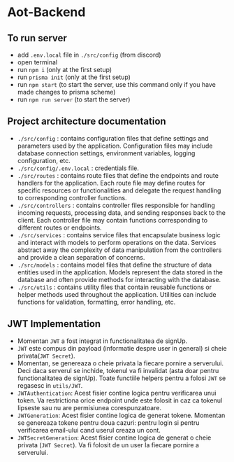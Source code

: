 # Aot-Backend

## To run server
  - add ```.env.local``` file in ```./src/config``` (from discord)
  - open terminal
  - run ```npm i``` (only at the first setup)
  - run ```prisma init``` (only at the first setup)
  - run ```npm start``` (to start the server, use this command only if you have made changes to prisma scheme)
  - run ```npm run server``` (to start the server)

## Project architecture documentation
  - ```./src/config``` : contains configuration files that define settings and parameters used by the application. Configuration files may include database connection settings, environment variables, logging configuration, etc.
  - ```./src/config/.env.local``` : credentials file.
  - ```./src/routes``` : contains route files that define the endpoints and route handlers for the application. Each route file may define routes for specific resources or functionalities and delegate the request handling to corresponding controller functions.
  - ```./src/controllers``` : contains controller files responsible for handling incoming requests, processing data, and sending responses back to the client. Each controller file may contain functions corresponding to different routes or endpoints.
  - ```./src/services``` : contains service files that encapsulate business logic and interact with models to perform operations on the data. Services abstract away the complexity of data manipulation from the controllers and provide a clean separation of concerns.
  - ```./src/models``` : contains model files that define the structure of data entities used in the application. Models represent the data stored in the database and often provide methods for interacting with the database.
  - ```./src/utils``` : contains utility files that contain reusable functions or helper methods used throughout the application. Utilities can include functions for validation, formatting, error handling, etc.

## JWT Implementation
  - Momentan ```JWT``` a fost integrat in functionalitatea de signUp.
  - ```JWT``` este compus din payload (informatie despre user in general) si cheie privata(```JWT Secret```).
  - Momentan, se genereaza o cheie privata la fiecare pornire a serverului. Deci daca serverul se inchide, tokenul va fi invalidat (asta doar pentru functionalitatea de signUp). Toate functiile helpers pentru a folosi ```JWT``` se regasesc in ```utils/JWT```.
  - ```JWTAuthentication```: Acest fisier contine logica pentru verificarea unui token. Va restrictiona orice endpoint unde este folosit in caz ca tokenul lipseste sau nu are permisiunea corespunzatoare.
  - ```JWTGeneration```: Acest fisier contine logica de generat tokene. Momentan se genereaza tokene pentru doua cazuri: pentru login si pentru verificarea email-ului cand userul creaza un cont.
  - ```JWTSecretGeneration```: Acest fisier contine logica de generat o cheie privata (```JWT Secret```). Va fi folosit de un user la fiecare pornire a serverului.

